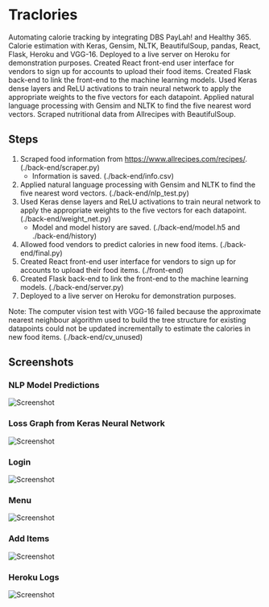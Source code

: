 # Traclories
Automating calorie tracking by integrating DBS PayLah! and Healthy 365.
Calorie estimation with Keras, Gensim, NLTK, BeautifulSoup, pandas, React, Flask, Heroku and VGG-16.
Deployed to a live server on Heroku for demonstration purposes.
Created React front-end user interface for vendors to sign up for accounts to upload their food items.
Created Flask back-end to link the front-end to the machine learning models.
Used Keras dense layers and ReLU activations to train neural network to apply the appropriate weights to the five vectors for each datapoint.
Applied natural language processing with Gensim and NLTK to find the five nearest word vectors.
Scraped nutritional data from Allrecipes with BeautifulSoup.

## Steps
1. Scraped food information from https://www.allrecipes.com/recipes/. (./back-end/scraper.py)
    - Information is saved. (./back-end/info.csv)
2. Applied natural language processing with Gensim and NLTK to find the five nearest word vectors. (./back-end/nlp_test.py)
3. Used Keras dense layers and ReLU activations to train neural network to apply the appropriate weights to the five vectors for each datapoint. (./back-end/weight_net.py)
    - Model and model history are saved. (./back-end/model.h5 and ./back-end/history)
4. Allowed food vendors to predict calories in new food items. (./back-end/final.py)
5. Created React front-end user interface for vendors to sign up for accounts to upload their food items. (./front-end)
6. Created Flask back-end to link the front-end to the machine learning models. (./back-end/server.py)
7. Deployed to a live server on Heroku for demonstration purposes.

Note: The computer vision test with VGG-16 failed because the approximate nearest neighbour algorithm used to build the tree structure for existing datapoints could not be updated incrementally to estimate the calories in new food items. (./back-end/cv_unused)

## Screenshots
### NLP Model Predictions
![Screenshot](https://raw.github.com/SamsonYuBaiJian/traclories/master/screenshots/nlp.png)
### Loss Graph from Keras Neural Network
![Screenshot](https://raw.github.com/SamsonYuBaiJian/traclories/master/screenshots/loss.png)
### Login
![Screenshot](https://raw.github.com/SamsonYuBaiJian/traclories/master/screenshots/login.png)
### Menu
![Screenshot](https://raw.github.com/SamsonYuBaiJian/traclories/master/screenshots/menu.png)
### Add Items
![Screenshot](https://raw.github.com/SamsonYuBaiJian/traclories/master/screenshots/add.png)
### Heroku Logs
![Screenshot](https://raw.github.com/SamsonYuBaiJian/traclories/master/screenshots/heroku.png)